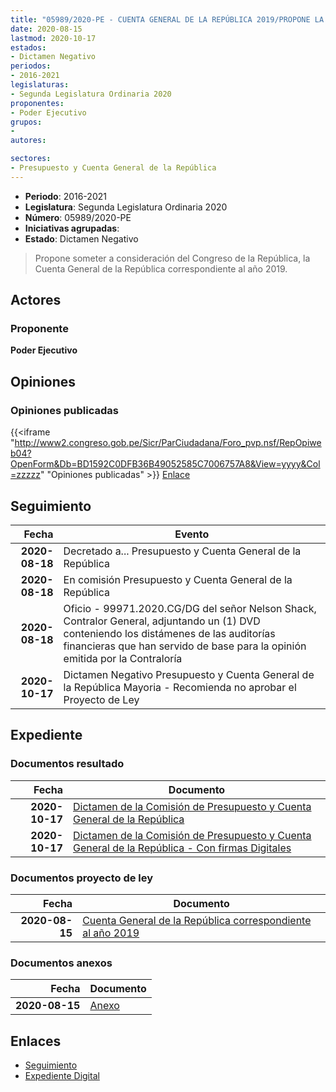 ```yaml
---
title: "05989/2020-PE - CUENTA GENERAL DE LA REPÚBLICA 2019/PROPONE LA..."
date: 2020-08-15
lastmod: 2020-10-17
estados:
- Dictamen Negativo
periodos:
- 2016-2021
legislaturas:
- Segunda Legislatura Ordinaria 2020
proponentes:
- Poder Ejecutivo
grupos:
- 
autores:

sectores:
- Presupuesto y Cuenta General de la República
---
```

- **Periodo**: 2016-2021
- **Legislatura**: Segunda Legislatura Ordinaria 2020
- **Número**: 05989/2020-PE
- **Iniciativas agrupadas**: 
- **Estado**: Dictamen Negativo

> Propone someter a consideración del Congreso de la República, la Cuenta General de la República correspondiente al año 2019.


## Actores

### Proponente

**Poder Ejecutivo**

## Opiniones

### Opiniones publicadas

{{<iframe "http://www2.congreso.gob.pe/Sicr/ParCiudadana/Foro_pvp.nsf/RepOpiweb04?OpenForm&Db=BD1592C0DFB36B49052585C7006757A8&View=yyyy&Col=zzzzz" "Opiniones publicadas" >}}
[Enlace](http://www2.congreso.gob.pe/Sicr/ParCiudadana/Foro_pvp.nsf/RepOpiweb04?OpenForm&Db=BD1592C0DFB36B49052585C7006757A8&View=yyyy&Col=zzzzz)


## Seguimiento

| Fecha | Evento |
|------:|--------|
| **2020-08-18** | Decretado a... Presupuesto y Cuenta General de la República |
| **2020-08-18** | En comisión Presupuesto y Cuenta General de la República |
| **2020-08-18** | Oficio - 99971.2020.CG/DG del señor Nelson Shack, Contralor General, adjuntando un (1) DVD conteniendo los distámenes de las auditorías financieras que han servido de base para la opinión emitida por la Contraloría |
| **2020-10-17** | Dictamen Negativo Presupuesto y Cuenta General de la República Mayoria - Recomienda no aprobar el Proyecto de Ley |

## Expediente

### Documentos resultado

| Fecha | Documento |
|------:|-----------|
| **2020-10-17** | [Dictamen de la Comisión de Presupuesto y Cuenta General de la República](http://www.leyes.congreso.gob.pe/Documentos/2016_2021/Dictamenes/Proyectos_de_Ley/05989DC17MAY20201017.pdf) |
| **2020-10-17** | [Dictamen de la Comisión de Presupuesto y Cuenta General de la República - Con firmas Digitales](https://leyes.congreso.gob.pe/Documentos/2016_2021/Dictamenes/Dictamenes_Firmas_Digitales/05989DC17MAY_20201017.pdf) |

### Documentos proyecto de ley

| Fecha | Documento |
|------:|-----------|
| **2020-08-15** | [Cuenta General de la República correspondiente al año 2019](http://www.leyes.congreso.gob.pe/Documentos/2016_2021/Proyectos_de_Ley_y_de_Resoluciones_Legislativas/PL05989-20200815.pdf) |

### Documentos anexos

| Fecha | Documento |
|------:|-----------|
| **2020-08-15** | [Anexo](http://www.leyes.congreso.gob.pe/Documentos/2016_2021/Proyectos_de_Ley_y_de_Resoluciones_Legislativas/Anexos/ANEXO-05989.pdf) |

## Enlaces

- [Seguimiento](http://www2.congreso.gob.pe/Sicr/TraDocEstProc/CLProLey2016.nsf/f7fff46988ca05b1052578e100829cc7/ab9b117c7cd4c50e052585c7006ca09e?OpenDocument)
- [Expediente Digital](http://www2.congreso.gob.pe/Sicr/TraDocEstProc/Expvirt_2011.nsf/visbusqptramdoc1621/05989?opendocument)

